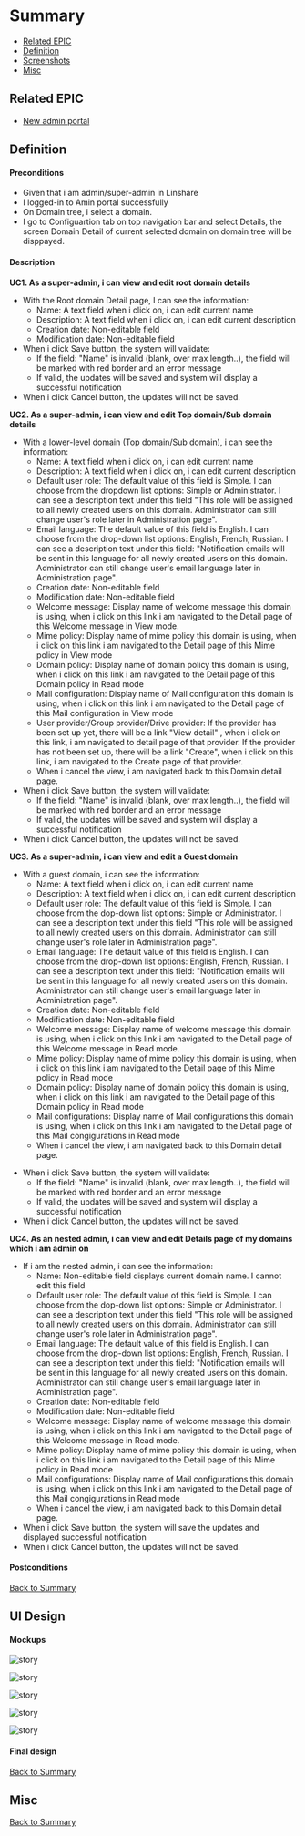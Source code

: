 # Summary

* [Related EPIC](#related-epic)
* [Definition](#definition)
* [Screenshots](#screenshots)
* [Misc](#misc)

## Related EPIC

* [New admin portal](./README.md)

## Definition

#### Preconditions

* Given that i am admin/super-admin in Linshare 
* I logged-in to Amin portal successfully
* On Domain tree, i select a domain. 
* I go to Configuartion tab on top navigation bar and select Details, the screen Domain Detail of current selected domain on domain tree will be disppayed.

#### Description

**UC1. As a super-admin, i can view and edit root domain details**
* With the Root domain Detail page, I can see the information: 
   * Name: A text field when i click on, i can edit current name 
   * Description: A text field when i click on, i can edit current description
   * Creation date: Non-editable field
   * Modification date: Non-editable field
* When i click Save button, the system will validate:
   * If the field: "Name" is invalid (blank, over max length..), the field will be marked with red border and an error message
   * If valid, the updates will be saved and system will display a successful notification
* When i click Cancel button, the updates will not be saved.

**UC2. As a super-admin, i can view and edit Top domain/Sub domain details**
* With a lower-level domain (Top domain/Sub domain), i can see the information:
   * Name: A text field when i click on, i can edit current name 
   * Description: A text field when i click on, i can edit current description
   * Default user role: The default value of this field is Simple. I can choose from the dropdown list options: Simple or Administrator. I can see a description text under this field "This role will be assigned to all newly created users on this domain. Administrator can still change user's role later in Administration page".
   * Email language:  The default value of this field is English. I can choose from the drop-down list options: English, French, Russian. I can see a description text under this field: "Notification emails will be sent in this language for all newly created users on this domain. Administrator can still change user's email language later in Administration page".
   * Creation date: Non-editable field
   * Modification date: Non-editable field
   * Welcome message: Display name of welcome message this domain is using, when i click on this link i am navigated to the Detail page of this Welcome message in View mode.
   * Mime policy: Display name of mime policy this domain is using, when i click on this link i am navigated to the Detail page of this Mime policy in View mode
   * Domain policy: Display name of domain policy this domain is using, when i click on this link i am navigated to the Detail page of this Domain policy in Read mode
   * Mail configuration: Display name of Mail configuration this domain is using, when i click on this link i am navigated to the Detail page of this Mail configuration in View mode
   * User provider/Group provider/Drive provider: If the provider has been set up yet, there will be a link "View detail" , when i click on this link, i am navigated to detail page of that provider. If the provider has not been set up, there will be a link "Create", when i click on this link, i am navigated to the Create page of that provider. 
   * When i cancel the view, i am navigated back to this Domain detail page. 
* When i click Save button, the system will validate:
   * If the field: "Name" is invalid (blank, over max length..), the field will be marked with red border and an error message
   * If valid, the updates will be saved and system will display a successful notification
* When i click Cancel button, the updates will not be saved.

**UC3. As a super-admin, i can view and edit a Guest domain**

- With a guest domain, i can see the information:
   * Name: A text field when i click on, i can edit current name 
   * Description: A text field when i click on, i can edit current description
   * Default user role: The default value of this field is Simple. I can choose from the dop-down list options: Simple or Administrator. I can see a description text under this field "This role will be assigned to all newly created users on this domain. Administrator can still change user's role later in Administration page".
   * Email language:  The default value of this field is English. I can choose from the drop-down list options: English, French, Russian. I can see a description text under this field: "Notification emails will be sent in this language for all newly created users on this domain. Administrator can still change user's email language later in Administration page".
   * Creation date: Non-editable field
   * Modification date: Non-editable field
   * Welcome message: Display name of welcome message this domain is using, when i click on this link i am navigated to the Detail page of this Welcome message in Read mode.
   * Mime policy: Display name of mime policy this domain is using, when i click on this link i am navigated to the Detail page of this Mime policy in Read mode
   * Domain policy: Display name of domain policy this domain is using, when i click on this link i am navigated to the Detail page of this Domain policy in Read mode
   * Mail configurations: Display name of Mail configurations this domain is using, when i click on this link i am navigated to the Detail page of this Mail congigurations in Read mode
   * When i cancel the view, i am navigated back to this Domain detail page. 
* When i click Save button, the system will validate:
   * If the field: "Name" is invalid (blank, over max length..), the field will be marked with red border and an error message
   * If valid, the updates will be saved and system will display a successful notification
* When i click Cancel button, the updates will not be saved.

**UC4. As an nested admin, i can view and edit Details page of my domains which i am admin on**
* If i am the nested admin, i can see the information:
   * Name: Non-editable field displays current domain name. I cannot edit this field
   * Default user role: The default value of this field is Simple. I can choose from the dop-down list options: Simple or Administrator. I can see a description text under this field "This role will be assigned to all newly created users on this domain. Administrator can still change user's role later in Administration page".
   * Email language:  The default value of this field is English. I can choose from the drop-down list options: English, French, Russian. I can see a description text under this field: "Notification emails will be sent in this language for all newly created users on this domain. Administrator can still change user's email language later in Administration page".
   * Creation date: Non-editable field
   * Modification date: Non-editable field
   * Welcome message: Display name of welcome message this domain is using, when i click on this link i am navigated to the Detail page of this Welcome message in Read mode.
   * Mime policy: Display name of mime policy this domain is using, when i click on this link i am navigated to the Detail page of this Mime policy in Read mode
   * Mail configurations: Display name of Mail configurations this domain is using, when i click on this link i am navigated to the Detail page of this Mail congigurations in Read mode
   * When i cancel the view, i am navigated back to this Domain detail page. 
* When i click Save button, the system will save the updates and displayed successful notification
* When i click Cancel button, the updates will not be saved.

#### Postconditions

[Back to Summary](#summary)

## UI Design

#### Mockups

![story](./mockups/18.1.png)

![story](./mockups/18.2.png)

![story](./mockups/18.3.png)

![story](./mockups/18.4.png)

![story](./mockups/18.5.png)


#### Final design

[Back to Summary](#summary)
## Misc

[Back to Summary](#summary)
